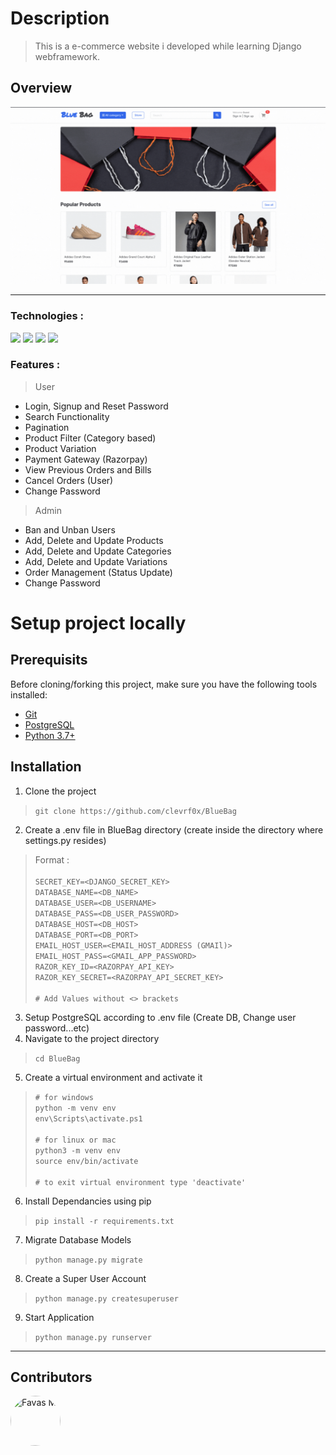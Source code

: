 # Description

<!-- [![code style: prettier](https://img.shields.io/badge/code_style-prettier-ff69b4.svg?style=flat-square)](https://github.com/prettier/prettier) -->

> This is a e-commerce website i developed while learning Django webframework.

## Overview
<img src="https://raw.githubusercontent.com/clevrf0x/BlueBag/main/git_assets/bluebag_overview.gif">

---

### Technologies :
  <img src="https://img.shields.io/badge/-django-c58545?style=for-the-badge&logo=django&logoColor=c58545&labelColor=282828">
  <img src="https://img.shields.io/badge/-bootstrap-d1a01f?style=for-the-badge&logo=bootstrap&logoColor=d1a01f&labelColor=282828">
  <img src="https://img.shields.io/badge/-PostgreSQL-98b982?style=for-the-badge&logo=postgresql&logoColor=98b982&labelColor=282828">
  <img src="https://img.shields.io/badge/-Razorpay-d1a01f?style=for-the-badge&logo=razorpay&logoColor=d1a01f&labelColor=282828">

### Features :
> User 
- Login, Signup and Reset Password
- Search Functionality
- Pagination
- Product Filter (Category based)
- Product Variation
- Payment Gateway (Razorpay)
- View Previous Orders and Bills
- Cancel Orders (User)
- Change Password

> Admin
- Ban and Unban Users
- Add, Delete and Update Products
- Add, Delete and Update Categories
- Add, Delete and Update Variations
- Order Management (Status Update)
- Change Password


# Setup project locally

## Prerequisits

Before cloning/forking this project, make sure you have the following tools installed:

- [Git](https://git-scm.com/downloads)
- [PostgreSQL](https://www.postgresql.org/download/)
- [Python 3.7+](https://www.python.org/downloads/)


## Installation

1. Clone the project
>`git clone https://github.com/clevrf0x/BlueBag`
2. Create a .env file in BlueBag directory (create inside the directory where settings.py resides)
>Format :\
\
`SECRET_KEY=<DJANGO_SECRET_KEY>`\
`DATABASE_NAME=<DB_NAME>`\
`DATABASE_USER=<DB_USERNAME>`\
`DATABASE_PASS=<DB_USER_PASSWORD>`\
`DATABASE_HOST=<DB_HOST>`\
`DATABASE_PORT=<DB_PORT>`\
`EMAIL_HOST_USER=<EMAIL_HOST_ADDRESS (GMAIl)>`\
`EMAIL_HOST_PASS=<GMAIL_APP_PASSWORD>`\
`RAZOR_KEY_ID=<RAZORPAY_API_KEY>`\
`RAZOR_KEY_SECRET=<RAZORPAY_API_SECRET_KEY>`\
\
`# Add Values without <> brackets`
3. Setup PostgreSQL according to .env file (Create DB, Change user password...etc)
4. Navigate to the project directory
>`cd BlueBag`
5. Create a virtual environment and activate it
> `# for windows`\
  `python -m venv env`\
  `env\Scripts\activate.ps1`\
  \
  `# for linux or mac`\
  `python3 -m venv env`\
  `source env/bin/activate`\
  \
  `# to exit virtual environment type 'deactivate'`
6. Install Dependancies using pip
> `pip install -r requirements.txt`
7. Migrate Database Models
> `python manage.py migrate`
8. Create a Super User Account
> `python manage.py createsuperuser`
9. Start Application
> `python manage.py runserver`

---

## Contributors

[//]: contributor-faces

<a href="https://github.com/clevrf0x"><img src="https://avatars.githubusercontent.com/u/52382725?v=4" style="border-radius: 50px" title="Favas M" width="80" height="80"></a>

[//]: contributor-faces
